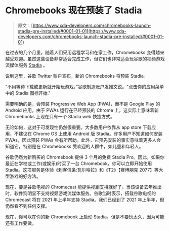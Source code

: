 # Chromebooks 现在预装了 Stadia

> 原文：[https://www.xda-developers.com/chromebooks-launch-stadia-pre-installed/#0001-01-01](https://www.xda-developers.com/chromebooks-launch-stadia-pre-installed/#0001-01-01)

在过去的几个月里，随着人们采用远程学习和在家工作，Chromebooks 变得越来越受欢迎。虽然这些设备非常适合完成工作，但它们也非常适合玩谷歌的视频游戏流媒体服务 [Stadia](https://www.xda-developers.com/tag/google-stadia/) 。

说到这里，谷歌 Twitter 账户宣布，新的 Chromebooks 将预装 Stadia。

“不用等待下载或更新就开始玩游戏，”谷歌制造账户发推文说。"点击你的应用菜单中的 Stadia 图标开始."

需要明确的是，会预装 Progressive Web App (PWA)，而不是 Google Play 的 Android 应用。由于 PWAs 运行在已经预装的 Chrome 上，这实际上意味着新 Chromebooks 上现在只有一个 Stadia web 快捷方式。

无论如何，这对于可发现性仍然很重要。大多数用户依靠从 app store 下载应用，不建议在 Chrome OS 上使用 Android 版 Stadia。许多用户不知道如何安装 PWAs，因此预装 PWAs 会有所帮助。此外，它预先安装的事实意味着更多人会知道它，特别是在 Chromebooks 受欢迎的人群中，如儿童和年轻人。

谷歌仍然为新购买的 Chromebook 提供 3 个月的免费 Stadia Pro。因此，如果你最近在学校或工作(或娱乐)时买了一台 Chromebook，你可以立即开始使用 Stadia。这项服务是体验《刺客信条:瓦尔哈拉》和《T2》【赛博朋克 2077】等大型游戏的好方法。

现在，要是谷歌电视的 Chromecast 能提供视距支持就好了。当该设备去年推出时，软件狗明显不支持视频游戏流媒体服务。谷歌当时表示，搭载谷歌电视的 Chromecast 将在 2021 年上半年支持 Stadia。我们已经到了 2021 年上半年，但仍然看不到任何支撑。

现在，你可以在你的新 Chromebook 上启动 Stadia。但是不要玩太久，因为可能还有工作要做。